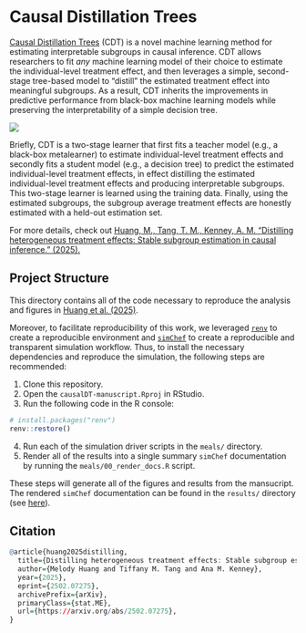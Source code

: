
<!-- README.md is generated from README.Rmd. Please edit that file -->

# Causal Distillation Trees

[Causal Distillation Trees](https://arxiv.org/abs/2502.07275) (CDT) is a
novel machine learning method for estimating interpretable subgroups in
causal inference. CDT allows researchers to fit *any* machine learning
model of their choice to estimate the individual-level treatment effect,
and then leverages a simple, second-stage tree-based model to “distill”
the estimated treatment effect into meaningful subgroups. As a result,
CDT inherits the improvements in predictive performance from black-box
machine learning models while preserving the interpretability of a
simple decision tree.

![](../causalDT/man/figures/cdt_diagram.png)

Briefly, CDT is a two-stage learner that first fits a teacher model
(e.g., a black-box metalearner) to estimate individual-level treatment
effects and secondly fits a student model (e.g., a decision tree) to
predict the estimated individual-level treatment effects, in effect
distilling the estimated individual-level treatment effects and
producing interpretable subgroups. This two-stage learner is learned
using the training data. Finally, using the estimated subgroups, the
subgroup average treatment effects are honestly estimated with a
held-out estimation set.

For more details, check out [Huang, M., Tang, T. M., Kenney, A. M.
“Distilling heterogeneous treatment effects: Stable subgroup estimation
in causal inference.” (2025).](https://arxiv.org/abs/2502.07275)

## Project Structure

This directory contains all of the code necessary to reproduce the
analysis and figures in [Huang et
al. (2025)](https://arxiv.org/abs/2502.07275).

Moreover, to facilitate reproducibility of this work, we leveraged
[`renv`](https://rstudio.github.io/renv/articles/renv.html) to create a
reproducible environment and
[`simChef`](https://yu-group.github.io/simChef/) to create a
reproducible and transparent simulation workflow. Thus, to install the
necessary dependencies and reproduce the simulation, the following steps
are recommended:

1.  Clone this repository.
2.  Open the `causalDT-manuscript.Rproj` in RStudio.
3.  Run the following code in the R console:

``` r
# install.packages("renv")
renv::restore()
```

4.  Run each of the simulation driver scripts in the `meals/` directory.
5.  Render all of the results into a single summary `simChef`
    documentation by running the `meals/00_render_docs.R` script.

These steps will generate all of the figures and results from the
mansucript. The rendered `simChef` documentation can be found in the
`results/` directory (see [here](results/Results.html)).

## Citation

``` r
@article{huang2025distilling,
  title={Distilling heterogeneous treatment effects: Stable subgroup estimation in causal inference}, 
  author={Melody Huang and Tiffany M. Tang and Ana M. Kenney},
  year={2025},
  eprint={2502.07275},
  archivePrefix={arXiv},
  primaryClass={stat.ME},
  url={https://arxiv.org/abs/2502.07275}, 
}
```
